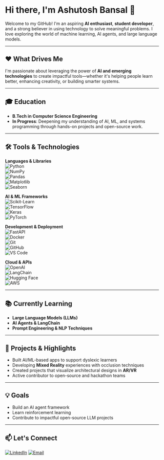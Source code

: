 # Hi there, I'm Ashutosh Bansal  👋

Welcome to my GitHub! I'm an aspiring **AI enthusiast**, **student developer**, and a strong believer in using technology to solve meaningful problems. I love exploring the world of machine learning, AI agents, and large language models.

---

## ❤️ What Drives Me
I'm passionate about leveraging the power of **AI and emerging technologies** to create impactful tools—whether it's helping people learn better, enhancing creativity, or building smarter systems.

---

## 🎓 Education
- **B.Tech in Computer Science Engineering**  
- **In Progress**: Deepening my understanding of AI, ML, and systems programming through hands-on projects and open-source work.

---

## 🛠️ Tools & Technologies

**Languages & Libraries**  
![Python](https://img.shields.io/badge/-Python-3776AB?style=flat-square&logo=python&logoColor=white)  
![NumPy](https://img.shields.io/badge/-NumPy-013243?style=flat-square&logo=numpy&logoColor=white)  
![Pandas](https://img.shields.io/badge/-Pandas-150458?style=flat-square&logo=pandas&logoColor=white)  
![Matplotlib](https://img.shields.io/badge/-Matplotlib-013243?style=flat-square&logo=matplotlib&logoColor=white)  
![Seaborn](https://img.shields.io/badge/-Seaborn-3776AB?style=flat-square&logo=python&logoColor=white)

**AI & ML Frameworks**  
![Scikit-Learn](https://img.shields.io/badge/-Scikit--Learn-F7931E?style=flat-square&logo=scikit-learn&logoColor=white)  
![TensorFlow](https://img.shields.io/badge/-TensorFlow-FF6F00?style=flat-square&logo=tensorflow&logoColor=white)  
![Keras](https://img.shields.io/badge/-Keras-D00000?style=flat-square&logo=keras&logoColor=white)  
![PyTorch](https://img.shields.io/badge/-PyTorch-EE4C2C?style=flat-square&logo=pytorch&logoColor=white)

**Development & Deployment**  
![FastAPI](https://img.shields.io/badge/-FastAPI-009688?style=flat-square&logo=fastapi&logoColor=white)  
![Docker](https://img.shields.io/badge/-Docker-2496ED?style=flat-square&logo=docker&logoColor=white)  
![Git](https://img.shields.io/badge/-Git-F05032?style=flat-square&logo=git&logoColor=white)  
![GitHub](https://img.shields.io/badge/-GitHub-181717?style=flat-square&logo=github&logoColor=white)  
![VS Code](https://img.shields.io/badge/-VS%20Code-007ACC?style=flat-square&logo=visual-studio-code&logoColor=white)

**Cloud & APIs**  
![OpenAI](https://img.shields.io/badge/-OpenAI-412991?style=flat-square&logo=openai&logoColor=white)  
![LangChain](https://img.shields.io/badge/-LangChain-4A4A55?style=flat-square&logo=langchain&logoColor=white)  
![Hugging Face](https://img.shields.io/badge/-HuggingFace-FFD21F?style=flat-square&logo=hugging-face&logoColor=black)  
![AWS](https://img.shields.io/badge/-AWS-232F3E?style=flat-square&logo=amazon-aws&logoColor=white)

---

## 📚 Currently Learning
- **Large Language Models (LLMs)**  
- **AI Agents & LangChain**  
- **Prompt Engineering & NLP Techniques**

---

## 🌟 Projects & Highlights
- Built AI/ML-based apps to support dyslexic learners  
- Developing **Mixed Reality** experiences with occlusion techniques  
- Created projects that visualize architectural designs in **AR/VR**  
- Active contributor to open-source and hackathon teams

---

## 💡 Goals
- Build an AI agent framework  
- Learn reinforcement learning  
- Contribute to impactful open-source LLM projects

---

## 📫 Let's Connect

<p align="left">
  <a href="www.linkedin.com/in/ashutoshbansal26"><img src="https://img.shields.io/badge/-LinkedIn-0077B5?style=for-the-badge&logo=linkedin&logoColor=white" alt="LinkedIn"/></a>
  <a href="mailto:ashutoshbansal.206@gmail.com"><img src="https://img.shields.io/badge/-Email-D14836?style=for-the-badge&logo=gmail&logoColor=white" alt="Email"/></a>
</p>

